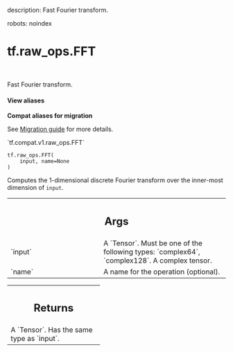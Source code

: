description: Fast Fourier transform.

robots: noindex

# tf.raw_ops.FFT

<!-- Insert buttons and diff -->

<table class="tfo-notebook-buttons tfo-api nocontent" align="left">

</table>



Fast Fourier transform.

<section class="expandable">
  <h4 class="showalways">View aliases</h4>
  <p>
<b>Compat aliases for migration</b>
<p>See
<a href="https://www.tensorflow.org/guide/migrate">Migration guide</a> for
more details.</p>
<p>`tf.compat.v1.raw_ops.FFT`</p>
</p>
</section>

<pre class="devsite-click-to-copy prettyprint lang-py tfo-signature-link">
<code>tf.raw_ops.FFT(
    input, name=None
)
</code></pre>



<!-- Placeholder for "Used in" -->

Computes the 1-dimensional discrete Fourier transform over the inner-most
dimension of `input`.

<!-- Tabular view -->
 <table class="responsive fixed orange">
<colgroup><col width="214px"><col></colgroup>
<tr><th colspan="2"><h2 class="add-link">Args</h2></th></tr>

<tr>
<td>
`input`
</td>
<td>
A `Tensor`. Must be one of the following types: `complex64`, `complex128`.
A complex tensor.
</td>
</tr><tr>
<td>
`name`
</td>
<td>
A name for the operation (optional).
</td>
</tr>
</table>



<!-- Tabular view -->
 <table class="responsive fixed orange">
<colgroup><col width="214px"><col></colgroup>
<tr><th colspan="2"><h2 class="add-link">Returns</h2></th></tr>
<tr class="alt">
<td colspan="2">
A `Tensor`. Has the same type as `input`.
</td>
</tr>

</table>

